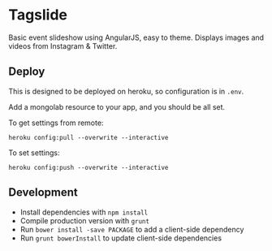 # Tagslide

Basic event slideshow using AngularJS, easy to theme. Displays images and videos from Instagram & Twitter.

## Deploy

This is designed to be deployed on heroku, so configuration is in `.env`.

Add a mongolab resource to your app, and you should be all set.

To get settings from remote:

	heroku config:pull --overwrite --interactive

To set settings:

	heroku config:push --overwrite --interactive

## Development

*  Install dependencies with `npm install`
*  Compile production version with `grunt`
*  Run `bower install -save PACKAGE` to add a client-side dependency
*  Run `grunt bowerInstall` to update client-side dependencies
